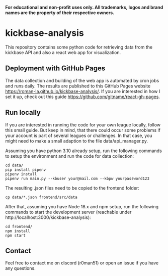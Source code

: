 **For educational and non-profit uses only. All trademarks, logos and brand names are the property of their respective owners.**

# kickbase-analysis

This repository contains some python code for retrieving data from the kickbase API and also a react web app for visualization.

## Deployment with GitHub Pages 

The data collection and building of the web app is automated by cron jobs and runs daily. The results are published to this GitHub Pages website https://roman-la.github.io/kickbase-analysis/.
If you are interested in how I set it up, check out this guide https://github.com/gitname/react-gh-pages.

## Run locally

If you are interested in running the code for your own league locally, follow this small guide. But keep in mind, that there could occur some problems if your account is part of several leagues or challenges. In that case, you might need to make a small adaption to the file data/api_manager.py.

Assuming you have python 3.10 already setup, run the following commands to setup the environment and run the code for data collection:
```
cd data/
pip install pipenv
pipenv install
pipenv run main.py --kbuser your@mail.com --kbpw yourpassword123
```

The resulting .json files need to be copied to the frontend folder:
```
cp data/*.json frontend/src/data
```

After that, assuming you have Node 18.x and npm setup, run the following commands to start the development server (reachable under http://localhost:3000/kickbase-analysis):
```
cd frontend/
npm install
npm start
```

## Contact

Feel free to contact me on discord (r0man51) or open an issue if you have any questions.
